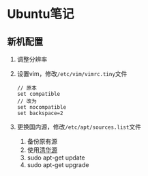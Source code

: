 # Ubuntu笔记

## 新机配置

1. 调整分辨率
2. 设置vim，修改`/etc/vim/vimrc.tiny`文件

    ```vim
    // 原本
    set compatible
    // 改为
    set nocompatible
    set backspace=2
    ```

3. 更换国内源，修改`/etc/apt/sources.list`文件
   1. 备份原有源
   2. 使用[清华源](https://mirror.tuna.tsinghua.edu.cn/help/ubuntu/)
   3. sudo apt-get update
   4. sudo apt-get upgrade

